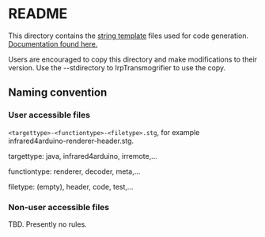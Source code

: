# README
This directory contains the [string template](http://www.stringtemplate.org/) files used for code generation.
[Documentation  found here.](https://github.com/antlr/stringtemplate4/blob/master/doc/index.md)

Users are encouraged to copy this directory and make modifications to their version.
Use the --stdirectory to IrpTransmogrifier to use the copy.

## Naming convention
### User accessible files

`<targettype>-<functiontype>-<filetype>.stg`, for example infrared4arduino-renderer-header.stg.

targettype: java, infrared4arduino, irremote,...

functiontype: renderer, decoder, meta,...

filetype: (empty), header, code, test,...

### Non-user accessible files
TBD. Presently no rules.